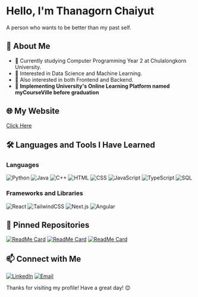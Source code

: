 # Hello, I'm Thanagorn Chaiyut
A person who wants to be better than my past self.

## 🚀 About Me

- 🔭 Currently studying Computer Programming Year 2 at Chulalongkorn University.
- 🌱 Interested in Data Science and Machine Learning.
- 🤔 Also interested in both Frontend and Backend.
- 🎯 **Implementing University's Online Learning Platform named myCourseVille before graduation**

## 🌐 My Website

[Click Here](https://badluckz.github.io/Project-MyPortfolio/)

## 🛠️ Languages and Tools I Have Learned

### Languages
![Python](https://img.shields.io/badge/-Python-000?&logo=Python)
![Java](https://img.shields.io/badge/-Java-000?&logo=Java)
![C++](https://img.shields.io/badge/-C++-000?&logo=C++)
![HTML](https://img.shields.io/badge/-HTML-000?&logo=HTML5)
![CSS](https://img.shields.io/badge/-CSS-000?&logo=CSS3)
![JavaScript](https://img.shields.io/badge/-JavaScript-000?&logo=JavaScript)
![TypeScript](https://img.shields.io/badge/-TypeScript-000?&logo=TypeScript)
![SQL](https://img.shields.io/badge/-SQL-000?&logo=MySQL)

### Frameworks and Libraries
![React](https://img.shields.io/badge/-React-000?&logo=React)
![TailwindCSS](https://img.shields.io/badge/-TailwindCSS-000?&logo=TailwindCSS)
![Next.js](https://img.shields.io/badge/-Next.js-000?&logo=Next.js)
![Angular](https://img.shields.io/badge/-Angular-000?&logo=Angular)

## 📌 Pinned Repositories
[![ReadMe Card](https://github-readme-stats.vercel.app/api/pin/?username=BadLuckZ&repo=Project-Flashcard)](https://github.com/BadLuckZ/Project-Flashcard)
[![ReadMe Card](https://github-readme-stats.vercel.app/api/pin/?username=BadLuckZ&repo=Project-ECommerce-Div-Centering)](https://github.com/BadLuckZ/Project-ECommerce-Div-Centering)
[![ReadMe Card](https://github-readme-stats.vercel.app/api/pin/?username=BadLuckZ&repo=Project-PixelSaga)](https://github.com/BadLuckZ/Project-PixelSaga)

## 📫 Connect with Me

[![LinkedIn](https://img.shields.io/badge/-LinkedIn-000?&logo=Linkedin)](https://www.linkedin.com/in/thanagorn-chaiyut-569936193)
[![Email](https://img.shields.io/badge/-Email-000?&logo=Gmail)](mailto:thanagorn8802@gmail.com)

Thanks for visiting my profile! Have a great day! 😊
